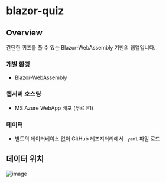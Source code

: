 # blazor-quiz

## Overview

간단한 퀴즈를 풀 수 있는 Blazor-WebAssembly 기반의 웹앱입니다.

### 개발 환경
- Blazor-WebAssembly

### 웹서버 호스팅
- MS Azure WebApp 배포 (무료 F1)

### 데이터
- 별도의 데이터베이스 없이 GitHub 레포지터리에서 `.yaml` 파일 로드

## 데이터 위치



![image](https://user-images.githubusercontent.com/52397976/129287383-de3e1e1d-1b41-46e5-8755-ecf2ee78c12f.png)


